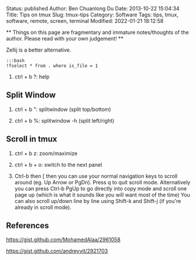 Status: published
Author: Ben Chuanlong Du
Date: 2013-10-22 15:04:34
Title: Tips on tmux
Slug: tmux-tips
Category: Software
Tags: tips, tmux, software, remote, screen, terminal
Modified: 2022-01-21 18:12:58

**
Things on this page are fragmentary and immature notes/thoughts of the author. 
Please read with your own judgement!
**

Zellij is a better alternative.

    :::bash
    !fselect * from . where is_file = 1
 
1. ctrl + b ?: help

## Split Window

1. ctrl + b ": splitwindow (split top/bottom)

2. ctrl + b %: splitwindow -h (split left/right) 

## Scroll in tmux

1. ctrl + b z: zoom/maximize

2. ctrl + b + o: switch to the next panel

3. Ctrl-b then [ then you can use your normal navigation keys to scroll around (eg. Up Arrow or PgDn). 
    Press q to quit scroll mode.
    Alternatively you can press Ctrl-b PgUp to go directly into copy mode 
    and scroll one page up (which is what it sounds like you will want most of the time)
    You can also scroll up/down line by line using Shift-k 
    and Shift-j (if you're already in scroll mode).

## References

https://gist.github.com/MohamedAlaa/2961058

https://gist.github.com/andreyvit/2921703

